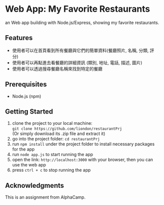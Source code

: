 # Web App: My Favorite Restaurants

an Web app building with Node.js/Express, showing my favorite restaurants. 

## Features
 - 使用者可以在首頁看到所有餐廳與它們的簡單資料(餐廳照片, 名稱, 分類, 評分)
 - 使用者可以再點進去看餐廳的詳細資訊 (類別, 地址, 電話, 描述, 圖片)
 - 使用者可以透過搜尋餐廳名稱來找到特定的餐廳

## Prerequisites

 - Node.js (npm)

## Getting Started

1. clone the project to your local machine:  
    ```git clone https://github.com/liondon/restaurantPrj```  
   (Or simply download its .zip file and extract it)  
2. go into the project folder: ```cd restaurantPrj```
3. run ```npm install``` under the project folder to install necessary packages for the app
4. run ```node app.js``` to start running the app
5. open the link: ```http://localhost:3000``` with your browser, then you can use the web app
6. press ```ctrl + c``` to stop running the app

## Acknowledgments
This is an assignment from AlphaCamp.

